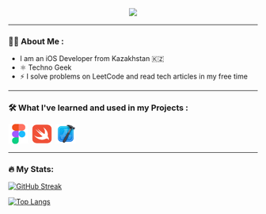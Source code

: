 <div align="center">
  <img src="https://media.giphy.com/media/qgQUggAC3Pfv687qPC/giphy.gif" width="400"/>
</div>

---

### :technologist: About Me :

- I am an iOS Developer from Kazakhstan 🇰🇿
- ⚛️ Techno Geek
- ⚡️ I solve problems on LeetCode and read tech articles in my free time

---

### 🛠️ What I've learned and used in my Projects :

<div>
  <img src="https://github.com/devicons/devicon/blob/master/icons/figma/figma-original.svg" title="Figma" alt="Figma" width="40" height="40"/>&nbsp;
  <img src="https://github.com/devicons/devicon/blob/master/icons/swift/swift-original.svg" title="Swift" alt="Swift" width="40" height="40"/>&nbsp;
  <img src="https://github.com/devicons/devicon/blob/master/icons/xcode/xcode-original.svg" title="Xcode" alt="Xcode" width="40" height="40"/>&nbsp;
</div>

---

### 🔥 My Stats: 
[![GitHub Streak](https://github-readme-streak-stats.herokuapp.com?user=ana-ge&theme=dark&background=000000)](https://git.io/streak-stats)

[![Top Langs](https://github-readme-stats.vercel.app/api/top-langs/?username=ana-ge&layout=compact&theme=vision-friendly-dark)](https://github.com/anuraghazra/github-readme-stats)
